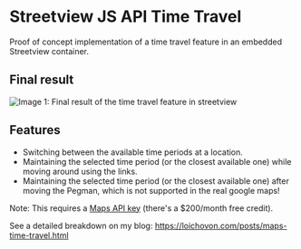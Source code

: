 # Streetview JS API Time Travel

Proof of concept implementation of a time travel feature in an embedded Streetview container.

## Final result
![Image 1: Final result of the time travel feature in streetview](assets/time-travel-final-result.webp)

## Features

- Switching between the available time periods at a location.
- Maintaining the selected time period (or the closest available one) while moving around using the links.
- Maintaining the selected time period (or the closest available one) after moving the Pegman, which is not supported in the real google maps!

Note: This requires a [Maps API key](https://developers.google.com/maps/documentation/javascript/cloud-setup) (there's a $200/month free credit).

See a detailed breakdown on my blog: https://loichovon.com/posts/maps-time-travel.html
